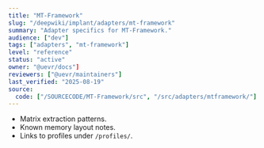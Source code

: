 ```yaml
---
title: "MT-Framework"
slug: "/deepwiki/implant/adapters/mt-framework"
summary: "Adapter specifics for MT-Framework."
audience: ["dev"]
tags: ["adapters", "mt-framework"]
level: "reference"
status: "active"
owner: "@uevr/docs"]
reviewers: ["@uevr/maintainers"]
last_verified: "2025-08-19"
source:
  code: ["/SOURCECODE/MT-Framework/src", "/src/adapters/mtframework/"]
---
```


- Matrix extraction patterns.
- Known memory layout notes.
- Links to profiles under `/profiles/`.
